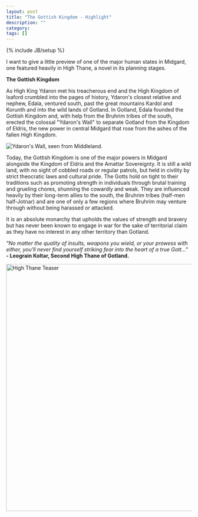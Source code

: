 ```yaml
---
layout: post
title: "The Gottish Kingdom - Highlight"
description: ""
category: 
tags: []
---
```

{% include JB/setup %}

I want to give a little preview of one of the major human states in Midgard, one featured heavily in High Thane, a novel in its planning stages.

<strong>The Gottish Kingdom</strong>

As High King Ydaron met his treacherous end and the High Kingdom of Isaford crumbled into the pages of history, Ydaron's closest relative and nephew, Edala, ventured south, past the great mountains Kardol and Korunth and into the wild lands of Gotland. In Gotland, Edala founded the Gottish Kingdom and, with help from the Bruhrim tribes of the south, erected the colossal "Ydaron's Wall" to separate Gotland from the Kingdom of Eldris, the new power in central Midgard that rose from the ashes of the fallen High Kingdom.

<img src="http://dl.dropbox.com/u/52898506/2012-05-30%20-%20WallV2.jpg" alt="Ydaron's Wall, seen from Middleland.">

Today, the Gottish Kingdom is one of the major powers in Midgard alongside the Kingdom of Eldris and the Amattar Sovereignty. It is still a wild land, with no sight of cobbled roads or regular patrols, but held in civility by strict theocratic laws and cultural pride. The Gotts hold on tight to their traditions such as promoting strength in individuals through brutal training and grueling chores, shunning the cowardly and weak. They are influenced heavily by their long-term allies to the south, the Bruhrim tribes (half-men half-Jotnar) and are one of only a few regions where Bruhrim may venture through without being harassed or attacked.

It is an absolute monarchy that upholds the values of strength and bravery but has never been known to engage in war for the sake of territorial claim as they have no interest in any other territory than Gotland.

*"No matter the quality of insults, weapons you wield, or your prowess with either, you'll never find yourself striking fear into the heart of a true Gott..."*  
**- Leograin Koltar, Second High Thane of Gotland.**

<img title="A Map of Midgard" src="http://i.imgur.com/0AN5n.jpg" alt="High Thane Teaser" width="670" height="670">